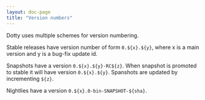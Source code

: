```yaml
---
layout: doc-page
title: "Version numbers"
---
```


Dotty uses multiple schemes for version numbering.

Stable releases have version number of form `0.${x}.${y}`, where x is a main version and y is a bug-fix update id.

Snapshots have a version `0.${x}.${y}-RC${z}`. When snapshot is promoted to stable it will have version `0.${x}.${y}`.
Spanshots are updated by incrementing `${z}`.

Nightlies have a version `0.${x}.0-bin-SNAPSHOT-${sha}`.

